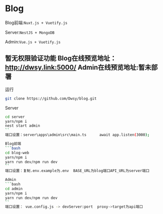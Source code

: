 # Blog	


Blog前端:`Nuxt.js + Vuetify.js`

Server:`NestJS + MongoDB`

Admin:`Vue.js + Vuetify.js`

暂无权限验证功能
Blog在线预览地址：http://dwsy.link:5000/
Admin在线预览地址:暂未部署
---
运行
```bash
git clone https://github.com/Dwsy/blog.git
```
Server 
```bash
cd server
yarn/npm i
nest start admin
``
端口设置：server\apps\admin\src\main.ts      await app.listen(3000);

Blog前端
```bash
cd blog-web
yarn/npm i
yarn run dev/npm run dev
``
端口设置：复制.env.example为.env  BASE_URL为blog端口API_URL为server端口

Admin
```bash
cd admin
yarn/npm i
yarn run dev/npm run dev
``
端口设置： vue.config.js -> devServer:port  proxy->target为api端口
